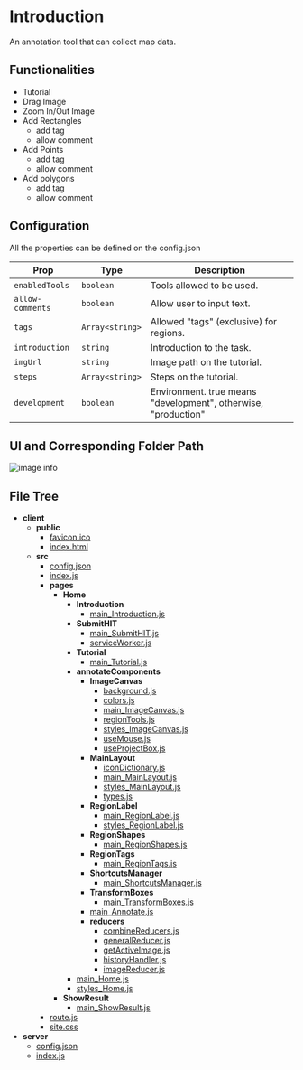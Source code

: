 # Introduction
An annotation tool that can collect map data.

## Functionalities

- Tutorial
- Drag Image
- Zoom In/Out Image
- Add Rectangles
  * add tag
  * allow comment
- Add Points
  * add tag
  * allow comment
- Add polygons
  * add tag
  * allow comment
  
## Configuration

All the properties can be defined on the config.json

| Prop                     | Type                          | Description                                                                             | 
| ------------------------ | ------------------------------| --------------------------------------------------------------------------------------- | 
| `enabledTools`           | `boolean`                     | Tools allowed to be used.                                                               |               
| `allow-comments`         | `boolean`                     | Allow user to input text.                                                               | 
| `tags`                   | `Array<string>`               | Allowed "tags" (exclusive) for regions.                                                 |    
| `introduction`           | `string`                      | Introduction to the task.                                                               |               
| `imgUrl`                 | `string`                      | Image path on the tutorial.                                                             |               
| `steps`                  | `Array<string>`               | Steps on the tutorial.                                                                  |               
| `development`            | `boolean`                     | Environment. true means "development", otherwise, "production"                          |
                       
## UI and Corresponding Folder Path
![image info](./assets/imgs/home.png)


## File Tree
 - __client__
   - __public__
     - [favicon.ico](client/public/favicon.ico)
     - [index.html](client/public/index.html)
   - __src__
     - [config.json](client/src/config.json)
     - [index.js](client/src/index.js)
     - __pages__
       - __Home__
         - __Introduction__
           - [main\_Introduction.js](client/src/pages/Home/Introduction/main_Introduction.js)
         - __SubmitHIT__
           - [main\_SubmitHIT.js](client/src/pages/Home/SubmitHIT/main_SubmitHIT.js)
           - [serviceWorker.js](client/src/pages/Home/SubmitHIT/serviceWorker.js)
         - __Tutorial__
           - [main\_Tutorial.js](client/src/pages/Home/Tutorial/main_Tutorial.js)
         - __annotateComponents__
           - __ImageCanvas__
             - [background.js](client/src/pages/Home/annotateComponents/ImageCanvas/background.js)
             - [colors.js](client/src/pages/Home/annotateComponents/ImageCanvas/colors.js)
             - [main\_ImageCanvas.js](client/src/pages/Home/annotateComponents/ImageCanvas/main_ImageCanvas.js)
             - [regionTools.js](client/src/pages/Home/annotateComponents/ImageCanvas/regionTools.js)
             - [styles\_ImageCanvas.js](client/src/pages/Home/annotateComponents/ImageCanvas/styles_ImageCanvas.js)
             - [useMouse.js](client/src/pages/Home/annotateComponents/ImageCanvas/useMouse.js)
             - [useProjectBox.js](client/src/pages/Home/annotateComponents/ImageCanvas/useProjectBox.js)
           - __MainLayout__
             - [iconDictionary.js](client/src/pages/Home/annotateComponents/MainLayout/iconDictionary.js)
             - [main\_MainLayout.js](client/src/pages/Home/annotateComponents/MainLayout/main_MainLayout.js)
             - [styles\_MainLayout.js](client/src/pages/Home/annotateComponents/MainLayout/styles_MainLayout.js)
             - [types.js](client/src/pages/Home/annotateComponents/MainLayout/types.js)
           - __RegionLabel__
             - [main\_RegionLabel.js](client/src/pages/Home/annotateComponents/RegionLabel/main_RegionLabel.js)
             - [styles\_RegionLabel.js](client/src/pages/Home/annotateComponents/RegionLabel/styles_RegionLabel.js)
           - __RegionShapes__
             - [main\_RegionShapes.js](client/src/pages/Home/annotateComponents/RegionShapes/main_RegionShapes.js)
           - __RegionTags__
             - [main\_RegionTags.js](client/src/pages/Home/annotateComponents/RegionTags/main_RegionTags.js)
           - __ShortcutsManager__
             - [main\_ShortcutsManager.js](client/src/pages/Home/annotateComponents/ShortcutsManager/main_ShortcutsManager.js)
           - __TransformBoxes__
             - [main\_TransformBoxes.js](client/src/pages/Home/annotateComponents/TransformBoxes/main_TransformBoxes.js)
           - [main\_Annotate.js](client/src/pages/Home/annotateComponents/main_Annotate.js)
           - __reducers__
             - [combineReducers.js](client/src/pages/Home/annotateComponents/reducers/combineReducers.js)
             - [generalReducer.js](client/src/pages/Home/annotateComponents/reducers/generalReducer.js)
             - [getActiveImage.js](client/src/pages/Home/annotateComponents/reducers/getActiveImage.js)
             - [historyHandler.js](client/src/pages/Home/annotateComponents/reducers/historyHandler.js)
             - [imageReducer.js](client/src/pages/Home/annotateComponents/reducers/imageReducer.js)
         - [main\_Home.js](client/src/pages/Home/main_Home.js)
         - [styles\_Home.js](client/src/pages/Home/styles_Home.js)
       - __ShowResult__
         - [main\_ShowResult.js](client/src/pages/ShowResult/main_ShowResult.js)
     - [route.js](client/src/route.js)
     - [site.css](client/src/site.css)
 - __server__
   - [config.json](server/config.json)
   - [index.js](server/index.js)

